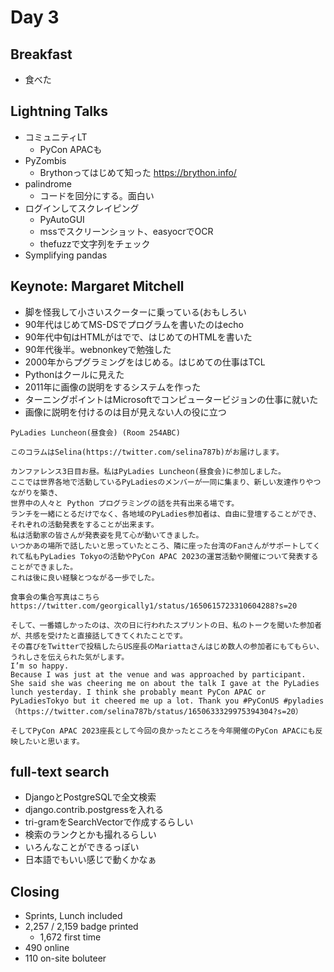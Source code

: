 # Day 3

## Breakfast

* 食べた

## Lightning Talks

* コミュニティLT
  * PyCon APACも
* PyZombis
  * Brythonってはじめて知った https://brython.info/
* palindrome
  * コードを回分にする。面白い
* ログインしてスクレイピング
  * PyAutoGUI
  * mssでスクリーンショット、easyocrでOCR
  * thefuzzで文字列をチェック
* Symplifying pandas

## Keynote: Margaret Mitchell

* 脚を怪我して小さいスクーターに乗っている(おもしろい
* 90年代はじめてMS-DSでプログラムを書いたのはecho
* 90年代中旬はHTMLがはでで、はじめてのHTMLを書いた
* 90年代後半。webnonkeyで勉強した
* 2000年からプグラミングをはじめる。はじめての仕事はTCL
* Pythonはクールに見えた
* 2011年に画像の説明をするシステムを作った
* ターニングポイントはMicrosoftでコンピュータービジョンの仕事に就いた
* 画像に説明を付けるのは目が見えない人の役に立つ

```{admonition} コラムタイトルを書く(selina担当)
PyLadies Luncheon(昼食会) (Room 254ABC)

このコラムはSelina(https://twitter.com/selina787b)がお届けします。

カンファレンス3日目お昼。私はPyLadies Luncheon(昼食会)に参加しました。
ここでは世界各地で活動しているPyLadiesのメンバーが一同に集まり、新しい友達作りやつながりを築き、
世界中の人々と Python プログラミングの話を共有出来る場です。
ランチを一緒にとるだけでなく、各地域のPyLadies参加者は、自由に登壇することができ、それぞれの活動発表をすることが出来ます。
私は活動家の皆さんが発表姿を見て心が動いてきました。
いつかあの場所で話したいと思っていたところ、隣に座った台湾のFanさんがサポートしてくれて私もPyLadies Tokyoの活動やPyCon APAC 2023の運営活動や開催について発表することができました。
これは後に良い経験とつながる一歩でした。

食事会の集合写真はこちら
https://twitter.com/georgically1/status/1650615723310604288?s=20

そして、一番嬉しかったのは、次の日に行われたスプリントの日、私のトークを聞いた参加者が、共感を受けたと直接話してきてくれたことです。
その喜びをTwitterで投稿したらUS座長のMariattaさんはじめ数人の参加者にもてもらい、うれしさを伝えられた気がします。
I’m so happy.
Because I was just at the venue and was approached by participant.
She said she was cheering me on about the talk I gave at the PyLadies lunch yesterday. I think she probably meant PyCon APAC or PyLadiesTokyo but it cheered me up a lot. Thank you #PyConUS #pyladies
（https://twitter.com/selina787b/status/1650633329975394304?s=20）

そしてPyCon APAC 2023座長として今回の良かったところを今年開催のPyCon APACにも反映したいと思います。

```

## full-text search

* DjangoとPostgreSQLで全文検索
* django.contrib.postgressを入れる
* tri-gramをSearchVectorで作成するらしい
* 検索のランクとかも撮れるらしい
* いろんなことができるっぽい
* 日本語でもいい感じで動くかなぁ

## Closing

* Sprints, Lunch included
* 2,257 / 2,159 badge printed
  * 1,672 first time
* 490 online
* 110 on-site boluteer

